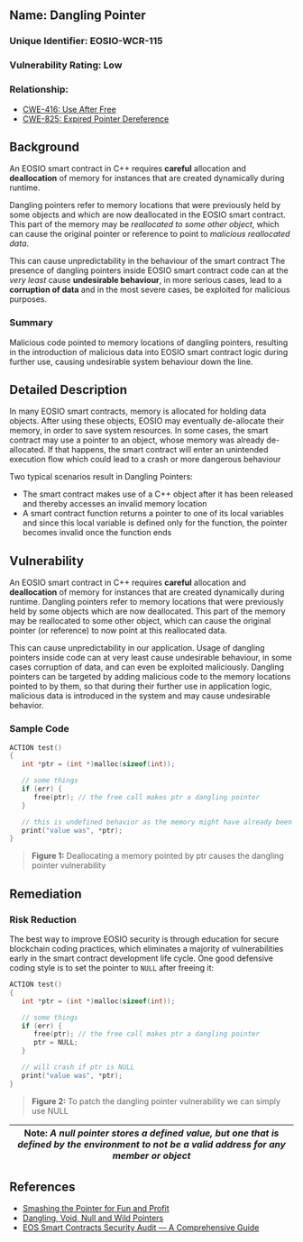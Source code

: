 <br/>

## Name: Dangling Pointer

### Unique Identifier: EOSIO-WCR-115

### Vulnerability Rating: Low

### Relationship:

- [CWE-416: Use After Free](https://cwe.mitre.org/data/definitions/416.html)
- [CWE-825: Expired Pointer Dereference](https://cwe.mitre.org/data/definitions/825.html)

## Background

An EOSIO smart contract in C++ requires **careful** allocation and **deallocation** of memory for instances that are created dynamically during runtime.

Dangling pointers refer to memory locations that were previously held by some objects and which are now deallocated in the EOSIO smart contract. This part of the memory may be _reallocated to some other object_, which can cause the original pointer or reference to point to _malicious reallocated data_.

This can cause unpredictability in the behaviour of the smart contract The presence of dangling pointers inside EOSIO smart contract code can at the _very least_ cause **undesirable behaviour**, in more serious cases, lead to a **corruption of data** and in the most severe cases, be exploited for malicious purposes.

### Summary

Malicious code pointed to memory locations of dangling pointers, resulting in the introduction of malicious data into EOSIO smart contract logic during further use, causing undesirable system behaviour down the line.

## Detailed Description

In many EOSIO smart contracts, memory is allocated for holding data objects. After using these objects, EOSIO may eventually de-allocate their memory, in order to save system resources. In some cases, the
smart contract may use a pointer to an object, whose memory was already de-allocated. If that happens, the smart contract will enter an unintended execution flow which could lead to a crash or more dangerous behaviour

Two typical scenarios result in Dangling Pointers:

- The smart contract makes use of a C++ object after it has been released and thereby accesses an invalid memory location
- A smart contract function returns a pointer to one of its local variables and since this local variable is defined only for the function, the pointer becomes invalid once the function ends

## Vulnerability

An EOSIO smart contract in C++ requires **careful** allocation and **deallocation** of memory for instances that are created dynamically during runtime. Dangling pointers refer to memory locations that were previously held by some objects which are now deallocated. This part of the memory may be reallocated to some other object, which can cause the original pointer (or reference) to now point at this reallocated data.

This can cause unpredictability in our application. Usage of dangling pointers inside code can at very least cause undesirable behaviour, in some cases corruption of data, and can even be exploited maliciously. Dangling pointers can be targeted by adding malicious code to the memory locations pointed to by them, so that during their further use in application logic, malicious data is introduced in the system and may cause undesirable behavior.

### Sample Code

```c++
ACTION test()
{
   int *ptr = (int *)malloc(sizeof(int));

   // some things
   if (err) {
      free(ptr); // the free call makes ptr a dangling pointer
   }

   // this is undefined behavior as the memory might have already been freed
   print("value was", *ptr);
}
```

> **Figure 1:** Deallocating a memory pointed by ptr causes the dangling pointer vulnerability

## Remediation


### Risk Reduction

The best way to improve EOSIO security is through education for secure blockchain coding practices, which eliminates a majority of vulnerabilities early in the smart contract development life cycle. One good defensive coding style is to set the pointer to `NULL` after freeing it:

```c++
ACTION test()
{
   int *ptr = (int *)malloc(sizeof(int));

   // some things
   if (err) {
      free(ptr); // the free call makes ptr a dangling pointer
      ptr = NULL;
   }

   // will crash if ptr is NULL
   print("value was", *ptr);
}
```

> **Figure 2:** To patch the dangling pointer vulnerability we can simply use NULL

| Note: _A null pointer stores a defined value, but one that is defined by the environment to **not** be a valid address for any member or object_ |
| ------------------------------------------------------------------------------------------------------------------------------------------------ |


## References

- [Smashing the Pointer for Fun and Profit](https://www.blackhat.com/presentations/bh-usa-07/Afek/Whitepaper/bh-usa-07-afek-WP.pdf)
- [Dangling, Void, Null and Wild Pointers](https://www.geeksforgeeks.org/dangling-void-null-wild-pointers/)
- [EOS Smart Contracts Security Audit — A Comprehensive Guide](https://medium.com/quillhash/eos-smart-contracts-security-audit-a-comprehensive-guide-9fca56c535ba)
